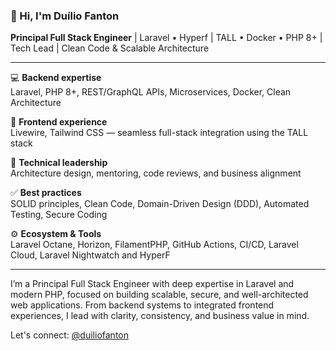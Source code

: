 ### 👋 Hi, I'm Duílio Fanton

**Principal Full Stack Engineer** | Laravel • Hyperf | TALL • Docker • PHP 8+ | Tech Lead | Clean Code & Scalable Architecture

---

💻 **Backend expertise**  
Laravel, PHP 8+, REST/GraphQL APIs, Microservices, Docker, Clean Architecture

🎨 **Frontend experience**  
Livewire, Tailwind CSS — seamless full-stack integration using the TALL stack

🧠 **Technical leadership**  
Architecture design, mentoring, code reviews, and business alignment

✅ **Best practices**  
SOLID principles, Clean Code, Domain-Driven Design (DDD), Automated Testing, Secure Coding

⚙️ **Ecosystem & Tools**  
Laravel Octane, Horizon, FilamentPHP, GitHub Actions, CI/CD, Laravel Cloud, Laravel Nightwatch and HyperF

---

I’m a Principal Full Stack Engineer with deep expertise in Laravel and modern PHP, focused on building scalable, secure, and well-architected web applications. From backend systems to integrated frontend experiences, I lead with clarity, consistency, and business value in mind.

Let's connect: [@duiliofanton](https://github.com/DuilioFanton)


<!---
DuilioFanton/DuilioFanton is a ✨ special ✨ repository because its `README.md` (this file) appears on your GitHub profile.
You can click the Preview link to take a look at your changes.
--->
